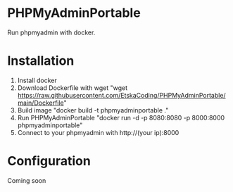# PHPMyAdminPortable
Run phpmyadmin with docker.

# Installation
1. Install docker
2. Download Dockerfile with wget "wget https://raw.githubusercontent.com/EtskaCoding/PHPMyAdminPortable/main/Dockerfile"
3. Build image "docker build -t phpmyadminportable ."
4. Run PHPMyAdminPortable "docker run -d -p 8080:8080 -p 8000:8000 phpmyadminportable"
5. Connect to your phpmyadmin with http://(your ip):8000

# Configuration
Coming soon
